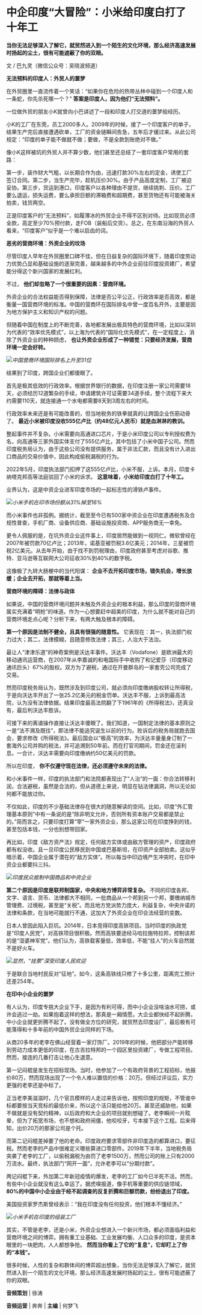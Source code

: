 # 中企印度“大冒险”：小米给印度白打了十年工

**当你无法足够深入了解它，就贸然进入到一个陌生的文化环境，那么经济高速发展时扬起的尘土，很有可能遮蔽了你的双眼。**

文 / 巴九灵（微信公众号：吴晓波频道）

**无法预料的印度人：外贸人的噩梦**

在外贸圈里一直流传着一个笑话：“如果你在危险的热带丛林中碰到一个印度人和一条蛇，你先杀死哪一个？” **答案是印度人，因为他们“无法预料”。**

一位做外贸的朋友小K就曾向小巴讲述了一段和印度人打交道的噩梦般经历。

小K的工厂在东莞，员工2000多人。2009年的时候，接了一个印度客户的单子，结果生产完后直接遭遇砍单，工厂的资金链瞬间告急，五年后才缓过来。从此公司规定：“印度的单子能不做就不做；要做，不是全款到账绝对不做。”

像小K这样被坑的外贸人并不算少数，他们甚至还总结了一套印度客户常用的套路：

第一步，装作财大气粗，以长期合作为由，迅速打款30%左右的定金，诱使工厂签订合同。第二步，当生产完毕，趁机压价30%。由于产品高度定制，工厂被迫妥协。第三步，货运到港口，印度客户以各种理由不提货，继续挑刺、压价。工厂要么退运，损失运费，要么承担巨额的滞箱费和超期费，甚至货物还有可能被海关拍卖，钱货两空。

正是印度客户的“无法预料”，如履薄冰的外贸企业不得不区别对待。比如现货必须全款，高定至少70%预付款，走FOB（装船后交货）。总之，在东南沿海的外贸人看来，“印度客户”似乎是一个难以启齿的词。

**恶劣的营商环境：外资企业的坟场**

尽管印度人早年在外贸圈里口碑不佳，但在日益复杂的国际环境下，随着印度劳动力优势凸显和基础设施的逐渐完善，越来越多的中外企业前往印度投资建厂，希望能分得这个新兴国家的发展红利。

不过， **他们却忽略了一个很重要的因素：营商环境。**

外资企业的合法权益能否得到保障，法律是否公平公正，行政效率是否高效，都是衡量一国营商环境的标准。中国的营商环在国际排名中曾一度百名开外，主要是因为地方保护主义和知识产权的问题。

但随着中国在制度上的不断完善，各地都发展出极具特色的营商环境，比如以深圳为代表的“效率优先模式”，以上海为代表的“国际化优先模式”，在一定程度上，消除了外资企业的种种顾虑，
**也让外资企业形成了一种错觉：只要经济发展，营商环境一定会好转。**

![](https://inews.gtimg.com/news_bt/OVB_-gLJyB7qRpGISgsqkuLXz0ou73lHk5b80UFqGmocgAA/1000)_中国营商环境国际排名上升至31位_

结果到了印度，跨国企业们都傻眼了。

首先是极其低效的行政效率。根据世界银行的数据，在印度注册一家公司需要18天，必须经历12道繁杂的手续，申请建筑许可证需要34道手续，整个流程下来大约需要110天，就连接通一个水电都需要8天到3周左右的时间。

行政效率未来还是有可能改善的，但当地税务的铁拳就真的让跨国企业伤筋动骨了。 **最近小米被印度没收555亿卢比（约48亿元人民币）就是血淋淋的教训。**

整起事件并不复杂。小米需要向高通进口芯片，于是小米印度公司以专利授权费为名，向高通等三家外国实体支付了555亿卢比，其中包括了小米中国子公司。然而印度税务局认为，由于这些公司没有提供服务，属于非法汇款，而且没有计入进出口商品的交易价值中，因此构成偷税漏税的行为。

2022年5月，印度执法部门扣押了这555亿卢比，小米不服，上诉。本月，印度卡纳塔克邦高等法庭驳回了小米的诉求。 **这意味着，小米给印度白打了十年工。**

业界认为，这是中资企业进军印度市场的一起标志性的滑铁卢事件。

![](https://inews.gtimg.com/news_bt/O3gB4fb_oirNwjGlJ5Q2dKgyACUJY-RwfNp5bNOQ1_Eo8AA/1000)_小米手机在印市场份额从31%掉至16%_

而小米事件也非孤例。据统计，截至至今已有500家中资企业在印度遭遇税务及合规性普查，手机厂商、设备供应商、基础设施投资商、APP服务商无一幸免。

更令人佩服的是，在坑外资企业这件事上，印度居然能做到一视同仁。微软曾经在2007年被罚款70亿卢比；2013年，诺基亚被罚税3.6亿美元；2014年，三星被罚税2亿美元。从去年开始，由于找不到罚税理由，印度政府甚至考虑对谷歌、推特、亚马逊等互联网大公司征收30%到40%的数字税。

这像极了九转大肠梗中的当代阳谋： **企业不去开拓印度市场，错失机会，增长放缓；企业去开拓，那就等着上当。**

**营商环境的障碍：法律与政体**

如果说，中国的营商环境问题并未触及外资企业的根本利益，那么印度的营商环境属实充满着“明抢”的味道。作为一心想要赶中超美的印度，为什么就不能对自己的营商环境走点心呢？分析下来，有两大触及根本的障碍。

**第一个原因是法制不健全，且具有很强的随意性。** 它表现在：其一，执法部门权力过大；其二，法律模糊，且随意修改法律；其三，人治大于法治。

最让人“津津乐道”的神奇案例是沃达丰事件。沃达丰（Vodafone）是欧洲最大的移动通讯运营商，在2007年从李嘉诚的和电国际手中收购了和记爱莎（印度移动通讯巨头）67%的股权。双方为了避税，通过在开曼群岛的一家套壳公司完成了交易。

然而印度税务局认为，既然涉及到印度公司，就必须向印度缴纳股权转让所得税，于是向沃达丰开出了一张25.2亿美元的税金罚单。沃达丰不服，上诉到最高法院，认为没有法律依据。结果印度最高法院翻了下1961年的《所得税法》，还真没有，最后判沃达丰胜诉。

可接下来的离谱操作直接让沃达丰傻眼了。我们知道，一国制定法律的基本原则之一是“法不溯及既往”，即法律不能追究诞生以前的行为。败诉后的税务局就跑去国会，要求修改《所得税法》。最后国会以“极高”的效率，为沃达丰量量身订制了一套海外公司并购的税法，并可追溯到50年前。而在打官司期间，罚金还在滚利息。一合计，沃达丰需要向印度缴纳约50亿美元的罚款。

所以在印度， **你不仅遵守现在法律，还必须遵守未来的法律。**

和小米事件一样，印度的执法部门和法院都表现出了“人治”的一面：你合法转移利润，合法避税，虽然是合法的，但从道德上来说，明显在钻法律漏洞，所以无论如何都不能放过你。

不仅如此，印度的不少基础法律存在很大的随意解读的空间。比如，印度“外汇管理基本原则”中有一条说的是“除非明文允许，否则所有资本账户交易都是禁止的。”简而言之，只要印度打算“宰”一家外资企业，那么这家公司在印度挣到的钱，甚至包括本钱，一分也别想带回家。

再比如，印度《敌方资产法》规定，任何敌方实体或由敌方管理的资产，印度政府都有权没收。且一旦印度公民移民到中国或巴基斯坦，在印资产全部拍卖。这似乎暗示着，中国企业属于潜在的“敌方实体”。所以每当中印边境产生冲突时，在印中资企业都要抖三抖。

![](https://inews.gtimg.com/news_bt/OBNMiezc560I4bbKDM21kYi4pVnLfTjnU0YcxACMIjQvUAA/1000)_印度民众抵制中国商品和中资企业_

**第二个原因是印度是联邦制国家，中央和地方博弈非常复杂。**
不同的印度各邦，文字、语言、货币、法律都大不相同，一批商品从一个邦到另一个邦，要缴纳城市管理费、过境税，甚至是“关税”。而且地方党派势力庞大，利益复杂，中央许诺的法律和条款，在当地可能就行不通，这加大了外资企业在印合法经营的变数。

日本人曾因此陷入巨坑。2014年，日本竞得印度高铁项目。当时印度的执政党是“印度人民党”，对高铁项目很积极。然而高铁要途经马哈拉施特拉邦，控制该邦的是“湿婆神军党”。他们认为，高铁载客量低，效率低，不能“挂人”的火车自然就不是好火车。

![](https://inews.gtimg.com/news_bt/OxVlavF8c09QRoKPsxD-jl_lLyLussPawJbaWRxGg310IAA/1000)_显然，“挂票”深受印度人民欢迎_

于是联合当地村民反对“征地”。如今，这条高铁线只修了十多公里，距离完工预计还差254年。

**在印中小企业的噩梦**

有人认为，印度专挑大企业下手，是因为有利可得，而中小企业没啥油水可捞，或许会逃过一劫。如果抱着这样的想法，那真是一厢情愿。大企业都快经不起折腾，中小企业就更折腾不起了。没有做全方位的研究，就贸然去印度设厂，最后极有可能落得和十多年前的中国外贸企业同样的下场。

从商20多年的老李在佛山经营着一家灯饰厂。2019年的时候，他把部分产能转移到劳动力成本更低的印度，在古吉拉特邦的一个园区里投资建厂，专做工程项目。然而，接连的几番打击让他心生退意。

第一记闷棍是发生在招标现场。当时，他参加了一个有政府背景的工程招标，他报价80万，然而现场出现了一个令人难以置信的价格：20万。但经过评议后，实力更强的老李还是中标了。

正当老李美滋滋时，几个官员模样的人走过来告诉他，按照印度的规矩，不管谁中标都要按当天竞标的最低价来，所以这个活只能给他20万。甚至还威胁他，如果不做就是没有契约精神，以后政府和大企业的项目就别想碰了。老李瞬间一片眩晕，但为了拓宽市场，也不想和政府闹僵，他咬咬牙，亏本接下这个工程。后来得知，出价20万的那家公司是个托。

而第二记闷棍差掉要了他的老命。印度政府要求零部件非印度造的都算进口，要征税。然而老李的产品中很难定义哪些算进口零部件。2019年下半年，当地税务局突袭了老李的工厂，以偷税漏税为由罚了老李1500万，然而公司的账上只有2000万流水。最终，执法部门“网开一面”，允许老李可以“分期付款”。

两记闷棍下来，外加第二年新冠疫情的爆发，老李的工厂如今已半死不活。然而，有些中小企业就没有这么幸运了。据虎嗅报道，像手机等重要的供应链领域，
**80%的中国中小企业由于经不起调查的反复折腾和巨额罚款，纷纷退出了印度。**

美国投资家罗杰斯曾经表示：“我在印度没有任何投资，他们根本不懂经济。”

![](https://inews.gtimg.com/news_bt/OpIVZD842yucCqVfwDRexFgnQezcBda3uOuLbVCZwI81gAA/1000)_小米手机在印度的组装工厂_

其实，不管是老李，还是小米，外资企业想进入一个新兴市场，都必须面临利益和营商环境之间的博弈。拥有重工业基础、工业发展均衡、人口众多的印度，是资本眼里的一块肥肉，人人都想争抢。
**然而当你看上了它的“复息”，它却盯上了你的“本钱”。**

很多时候，人性的复杂和群体间的博弈超出想象，当你无法足够深入了解它，就贸然进入到一个陌生的文化环境，那么经济高速发展时扬起的尘土，很有可能遮蔽了你的双眼。

**音频策划** | 徐涛

**音频运营** | 奔奔 | **主编** | 何梦飞

